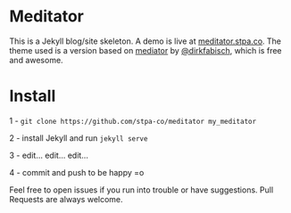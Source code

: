 # Meditator

This is a Jekyll blog/site skeleton. A demo is live at [meditator.stpa.co](https://meditator.stpa.co).
The theme used is a version based on [mediator](https://github.com/dirkfabisch/mediator) by  [@dirkfabisch](https://twitter.com/dirkfabisch), which is free and awesome.

# Install

1 - `git clone https://github.com/stpa-co/meditator my_meditator`

2 - install Jekyll and run `jekyll serve`

3 - edit... edit... edit...

4 - commit and push to be happy =o

Feel free to open issues if you run into trouble or have suggestions. Pull Requests are always welcome.
